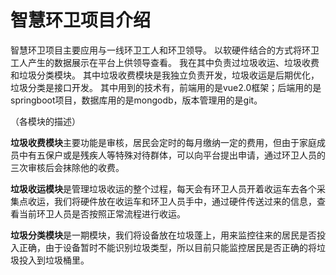 # 智慧环卫项目介绍
智慧环卫项目主要应用与一线环卫工人和环卫领导。
以软硬件结合的方式将环卫工人产生的数据展示在平台上供领导查看。
我在其中负责过垃圾收运、垃圾收费和垃圾分类模块。
其中垃圾收费模块是我独立负责开发，垃圾收运是后期优化，垃圾分类是接口开发。
其中用到的技术有，前端用的是vue2.0框架；后端用的是springboot项目，数据库用的是mongodb，版本管理用的是git。

（各模块的描述）

**垃圾收费模块**主要功能是审核，居民会定时的每月缴纳一定的费用，但由于家庭成员中有五保户或是残疾人等特殊对待群体，可以向平台提出申请，通过环卫人员的三次审核后会抹除他的收费。

**垃圾收运模块**是管理垃圾收运的整个过程，每天会有环卫人员开着收运车去各个采集点收运，我们将硬件放在收运车和环卫人员手中，通过硬件传送过来的信息，查看当前环卫人员是否按照正常流程进行收运。

**垃圾分类模块**是一期模块，我们将设备放在垃圾蓬上，用来监控往来的居民是否投入正确，由于设备暂时不能识别垃圾类型，所以目前只能监控居民是否正确的将垃圾投入到垃圾桶里。